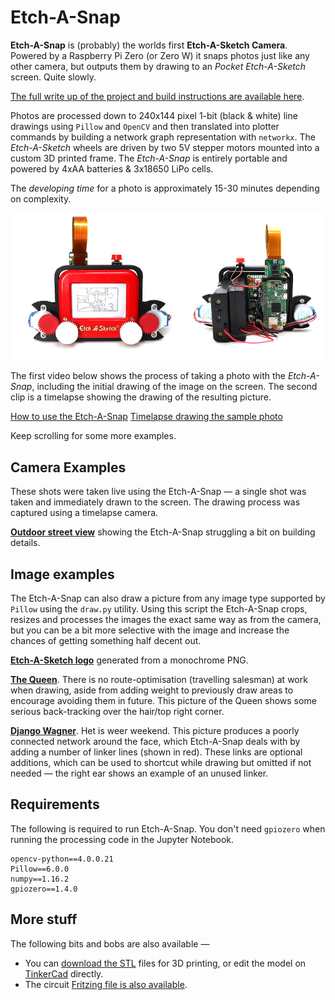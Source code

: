# Etch-A-Snap

**Etch-A-Snap** is (probably) the worlds first **Etch-A-Sketch Camera**. Powered by a Raspberry Pi Zero (or Zero W) it snaps photos just like any other camera, but outputs them by drawing to an *Pocket Etch-A-Sketch* screen. Quite slowly.

[The full write up of the project and build instructions are available here](https://www.twobitarcade.net/article/etch-a-snap/).

Photos are processed down to 240x144 pixel 1-bit (black & white) line drawings using `Pillow` and `OpenCV` and then translated into plotter commands by building a network graph representation with `networkx`. The *Etch-A-Sketch* wheels are driven by two 5V stepper motors mounted into a custom 3D printed frame. The *Etch-A-Snap* is entirely portable and powered by 4xAA batteries & 3x18650 LiPo cells.

The *developing time* for a photo is approximately 15-30 minutes depending on complexity. 

![Etch-A-Snap front & back view](resources/etch-a-snap-front-and-back.jpg)

The first video below shows the process of taking a photo with the *Etch-A-Snap*, including the initial drawing of the image on the screen. The second clip is a timelapse showing the drawing of the resulting picture.

[How to use the Etch-A-Snap](https://imgur.com/Kqx2QLv.gif)
[Timelapse drawing the sample photo](https://imgur.com/o1HbUvc.gif)

Keep scrolling for some more examples.

## Camera Examples

These shots were taken live using the Etch-A-Snap — a single shot was taken and immediately drawn to the screen. The drawing process was captured using a timelapse camera.

**[Outdoor street view](https://imgur.com/eeu8bcH.gif)** showing the Etch-A-Snap struggling a bit on building details. 


## Image examples

The Etch-A-Snap can also draw a picture from any image type supported by `Pillow` using the `draw.py` utility. Using this script the Etch-A-Snap crops, resizes and processes the images the exact same way as from the camera, but you can be a bit more selective with the image and increase the chances of getting something half decent out.

**[Etch-A-Sketch logo](https://imgur.com/i0tXHtN.gif)** generated from a monochrome PNG. 

**[The Queen](https://imgur.com/wmu5kTd.gif)**. There is no route-optimisation (travelling salesman) at work when drawing, aside from adding weight to previously draw areas to encourage avoiding them in future. This picture of the Queen shows some serious back-tracking over the hair/top right corner.

**[Django Wagner](https://imgur.com/cynx4KX.gif)**. Het is weer weekend. This picture produces a poorly connected network around the face, which Etch-A-Snap deals with by adding a number of linker lines (shown in red). These links are optional additions, which can be used to shortcut while drawing but omitted if not needed — the right ear shows an example of an unused linker. 



## Requirements

The following is required to run Etch-A-Snap. You don't need `gpiozero` when running the processing code in the Jupyter Notebook.

    opencv-python==4.0.0.21
    Pillow==6.0.0
    numpy==1.16.2
    gpiozero==1.4.0

## More stuff

The following bits and bobs are also available — 

* You can [download the STL](http://download.mfitzp.com/etch-a-snap-3d-prints.zip) files for 3D printing, or edit the model on [TinkerCad](https://www.tinkercad.com/things/13uotDFY1AL-etch-a-snap) directly.
* The circuit [Fritzing file is also available](http://download.mfitzp.com/Etch-A-Snap.fzz).

